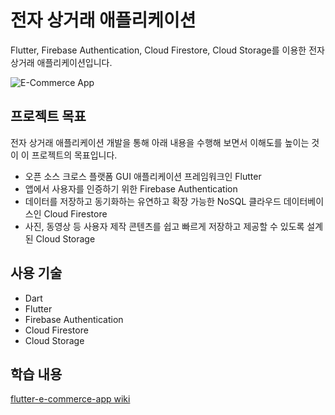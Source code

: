# 전자 상거래 애플리케이션
Flutter, Firebase Authentication, Cloud Firestore, Cloud Storage를 이용한 전자 상거래 애플리케이션입니다.

![E-Commerce App](https://github.com/sehyeongcho/flutter-e-commerce-app/assets/124948262/09a3a127-1098-4113-a379-261790919ebf)

## 프로젝트 목표
전자 상거래 애플리케이션 개발을 통해 아래 내용을 수행해 보면서 이해도를 높이는 것이 이 프로젝트의 목표입니다.
- 오픈 소스 크로스 플랫폼 GUI 애플리케이션 프레임워크인 Flutter
- 앱에서 사용자를 인증하기 위한 Firebase Authentication
- 데이터를 저장하고 동기화하는 유연하고 확장 가능한 NoSQL 클라우드 데이터베이스인 Cloud Firestore
- 사진, 동영상 등 사용자 제작 콘텐츠를 쉽고 빠르게 저장하고 제공할 수 있도록 설계된 Cloud Storage

## 사용 기술
- Dart
- Flutter
- Firebase Authentication
- Cloud Firestore
- Cloud Storage

## 학습 내용
[flutter-e-commerce-app wiki](https://github.com/sehyeongcho/flutter-e-commerce-app/wiki)
